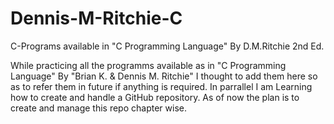 # Dennis-M-Ritchie-C
C-Programs available in "C Programming Language" By D.M.Ritchie 2nd Ed. 

While practicing all the programms available as in "C Programming Language" By "Brian K. & Dennis M. Ritchie" I thought to add them here so as to refer them in future if anything is 
required.
In parrallel I am Learning how to create and handle a GitHub repository.
As of now the plan is to create and manage this repo chapter wise.
